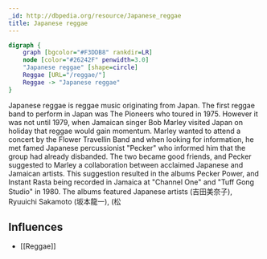 ```yaml
---
_id: http://dbpedia.org/resource/Japanese_reggae
title: Japanese reggae
---
```


```dot
digraph {
	graph [bgcolor="#F3DDB8" rankdir=LR]
	node [color="#26242F" penwidth=3.0]
	"Japanese reggae" [shape=circle]
	Reggae [URL="/reggae/"]
	Reggae -> "Japanese reggae"
}
```

Japanese reggae is reggae music originating from Japan. The first reggae band to perform in Japan was The Pioneers who toured in 1975. However it was not until 1979, when Jamaican singer Bob Marley visited Japan on holiday that reggae would gain momentum. Marley wanted to attend a concert by the Flower Travellin Band and when looking for information, he met famed Japanese percussionist "Pecker" who informed him that the group had already disbanded. The two became good friends, and Pecker suggested to Marley a collaboration between acclaimed Japanese and Jamaican artists. This suggestion resulted in the albums Pecker Power, and Instant Rasta being recorded in Jamaica at "Channel One" and "Tuff Gong Studio" in 1980. The albums featured Japanese artists (吉田美奈子), Ryuuichi Sakamoto (坂本龍一), (松

## Influences
- [[Reggae]]
